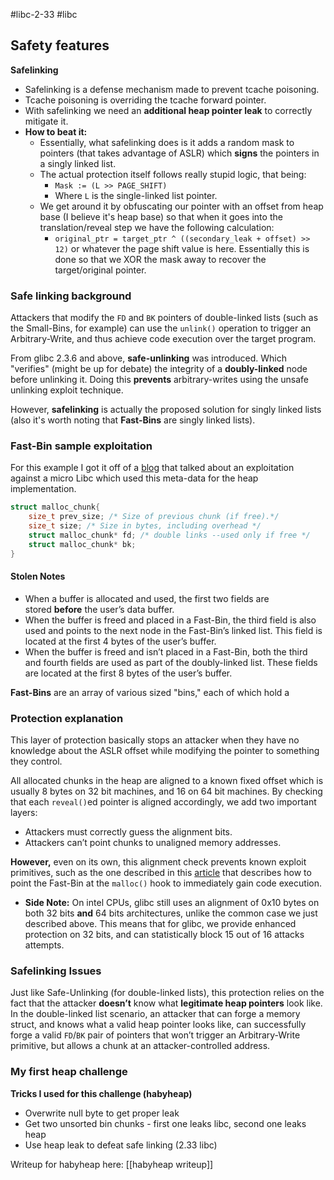#libc-2-33 #libc 

## Safety features
**Safelinking**
- Safelinking is a defense mechanism made to prevent tcache poisoning.
- Tcache poisoning is overriding the tcache forward pointer.
- With safelinking we need an **additional heap pointer leak** to correctly mitigate it.
- **How to beat it:**
	- Essentially, what safelinking does is it adds a random mask to pointers (that takes advantage of ASLR) which **signs** the pointers in a singly linked list. 
	- The actual protection itself follows really stupid logic, that being:
		- `Mask := (L >> PAGE_SHIFT)` 
		- Where `L` is the single-linked list pointer.
	- We get around it by obfuscating our pointer with an offset from heap base (I believe it's heap base) so that when it goes into the translation/reveal step we have the following calculation:
		- `original_ptr = target_ptr ^ ((secondary_leak + offset) >> 12)` or whatever the page shift value is here. Essentially this is done so that we XOR the mask away to recover the target/original pointer.

### Safe linking background
Attackers that modify the `FD` and `BK` pointers of double-linked lists (such as the Small-Bins, for example) can use the `unlink()` operation to trigger an Arbitrary-Write, and thus achieve code execution over the target program.

From glibc 2.3.6 and above, **safe-unlinking** was introduced. Which "verifies" (might be up for debate) the integrity of a **doubly-linked** node before unlinking it. Doing this **prevents** arbitrary-writes using the unsafe unlinking exploit technique.

However, **safelinking** is actually the proposed solution for singly linked lists (also it's worth noting that **Fast-Bins** are singly linked lists).

### Fast-Bin sample exploitation
For this example I got it off of a [blog](https://research.checkpoint.com/2020/safe-linking-eliminating-a-20-year-old-malloc-exploit-primitive/) that talked about an exploitation against a micro Libc which used this meta-data for the heap implementation.

```c
struct malloc_chunk{
	size_t prev_size; /* Size of previous chunk (if free).*/
	size_t size; /* Size in bytes, including overhead */
	struct malloc_chunk* fd; /* double links --used only if free */
	struct malloc_chunk* bk;
}
```

#### Stolen Notes
- When a buffer is allocated and used, the first two fields are stored **before** the user’s data buffer.
- When the buffer is freed and placed in a Fast-Bin, the third field is also used and points to the next node in the Fast-Bin’s linked list. This field is located at the first 4 bytes of the user’s buffer.
- When the buffer is freed and isn’t placed in a Fast-Bin, both the third and fourth fields are used as part of the doubly-linked list. These fields are located at the first 8 bytes of the user’s buffer.

**Fast-Bins** are an array of various sized "bins," each of which hold a 

### Protection explanation
This layer of protection basically stops an attacker when they have no knowledge about the ASLR offset while modifying the pointer to something they control.

All allocated chunks in the heap are aligned to a known fixed offset which is usually 8 bytes on 32 bit machines, and 16 on 64 bit machines. By checking that each `reveal()`ed pointer is aligned accordingly, we add two important layers:
-   Attackers must correctly guess the alignment bits.
-   Attackers can’t point chunks to unaligned memory addresses.

**However,** even on its own, this alignment check prevents known exploit primitives, such as the one described in this [article](https://quentinmeffre.fr/exploit/heap/2018/11/02/fastbin_attack.html) that describes how to point the Fast-Bin at the `malloc()` hook to immediately gain code execution.
- **Side Note:** On intel CPUs, glibc still uses an alignment of 0x10 bytes on both 32 bits **and** 64 bits architectures, unlike the common case we just described above. This means that for glibc, we provide enhanced protection on 32 bits, and can statistically block 15 out of 16 attacks attempts.


### Safelinking Issues
Just like Safe-Unlinking (for double-linked lists), this protection relies on the fact that the attacker **doesn’t** know what **legitimate heap pointers** look like. In the double-linked list scenario, an attacker that can forge a memory struct, and knows what a valid heap pointer looks like, can successfully forge a valid `FD`/`BK` pair of pointers that won’t trigger an Arbitrary-Write primitive, but allows a chunk at an attacker-controlled address.
### My first heap challenge
**Tricks I used for this challenge (habyheap)**
- Overwrite null byte to get proper leak
- Get two unsorted bin chunks - first one leaks libc, second one leaks heap
- Use heap leak to defeat safe linking (2.33 libc)

Writeup for habyheap here: [[habyheap writeup]]

